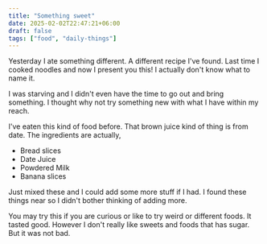 ```yaml
---
title: "Something sweet"
date: 2025-02-02T22:47:21+06:00
draft: false
tags: ["food", "daily-things"]
---
```


Yesterday I ate something different. A different recipe I've found. Last time I cooked noodles and now I present you this! I actually don't know what to name it.

I was starving and I didn't even have the time to go out and bring something. I thought why not try something new with what I have within my reach.

I've eaten this kind of food before. That brown juice kind of thing is from date. The ingredients are actually,

- Bread slices
- Date Juice 
- Powdered Milk
- Banana slices 

Just mixed these and I could add some more stuff if I had. I found these things near so I didn't bother thinking of adding more.

You may try this if you are curious or like to try weird or different foods.
It tasted good. However I don't really like sweets and foods that has sugar. But it was not bad.


